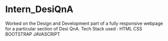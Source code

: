 # Intern_DesiQnA
Worked on the Design and Development part of a fully responsive webpage for a particular section of Desi QnA.
Tech Stack used : HTML CSS BOOTSTRAP JAVASCRIPT
